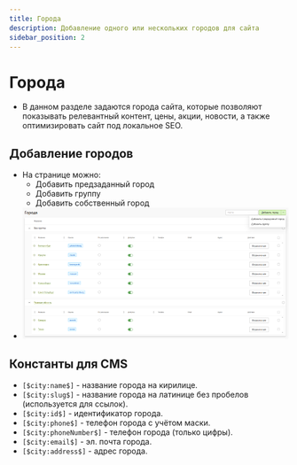 ```yaml
---
title: Города
description: Добавление одного или нескольких городов для сайта
sidebar_position: 2
---
```


# Города

* В данном разделе задаются города сайта, которые позволяют показывать релевантный контент, цены, акции, новости, а также оптимизировать сайт под локальное SEO.

## Добавление городов
* На странице можно:
    - Добавить предзаданный город
    - Добавить группу 
    - Добавить собственный город
* ![](../_media/site/cities.png)

## Константы для CMS
* `[$city:name$]` - название города на кирилице. 
* `[$city:slug$]` - название города на латинице без пробелов (используется для ссылок).
* `[$city:id$]` - идентификатор города.
* `[$city:phone$]` - телефон города с учётом маски.
* `[$city:phoneNumber$]` - телефон города (только цифры).
* `[$city:email$]` - эл. почта города.
* `[$city:address$]` - адрес города.